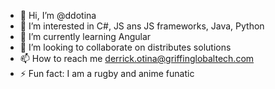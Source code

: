 - 👋 Hi, I’m @ddotina
- 👀 I’m interested in C#, JS ans JS frameworks, Java, Python 
- 🌱 I’m currently learning Angular
- 💞️ I’m looking to collaborate on distributes solutions
- 📫 How to reach me derrick.otina@griffinglobaltech.com
- ⚡ Fun fact: I am a rugby and anime funatic

<!---
ddotina/ddotina is a ✨ special ✨ repository because its `README.md` (this file) appears on your GitHub profile.
You can click the Preview link to take a look at your changes.
--->
